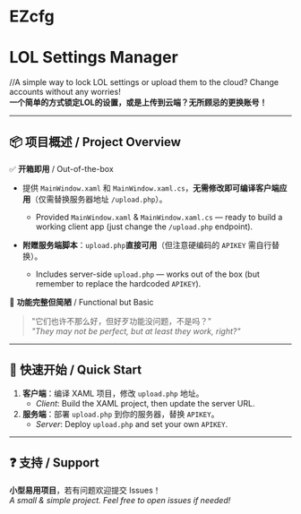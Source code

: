 # EZcfg
# LOL Settings Manager  

//A simple way to lock LOL settings or upload them to the cloud? Change accounts without any worries!  
​**一个简单的方式锁定LOL的设置，或是上传到云端？无所顾忌的更换账号！​**​  

---

## 📦 项目概述 / Project Overview  
✅ ​**开箱即用**​ / Out-of-the-box  
- 提供 `MainWindow.xaml` 和 `MainWindow.xaml.cs`，​**无需修改即可编译客户端应用**​（仅需替换服务器地址 `/upload.php`）。  
  - Provided `MainWindow.xaml` & `MainWindow.xaml.cs` — ready to build a working client app (just change the `/upload.php` endpoint).  

- ​**附赠服务端脚本**​：`upload.php` ​**直接可用**​（但注意硬编码的 `APIKEY` 需自行替换）。  
  - Includes server-side `upload.php` — works out of the box (but remember to replace the hardcoded `APIKEY`).  

🔧 ​**功能完整但简陋**​ / Functional but Basic  
> "它们也许不那么好，但好歹功能没问题，不是吗？"  
> *"They may not be perfect, but at least they work, right?"*  

---

## 🚀 快速开始 / Quick Start  
1. ​**客户端**​：编译 XAML 项目，修改 `upload.php` 地址。  
   - *Client*: Build the XAML project, then update the server URL.  
2. ​**服务端**​：部署 `upload.php` 到你的服务器，替换 `APIKEY`。  
   - *Server*: Deploy `upload.php` and set your own `APIKEY`.  

---

## ❓ 支持 / Support  
​**小型易用项目**，若有问题欢迎提交 Issues！  
*A small & simple project. Feel free to open issues if needed!*  
